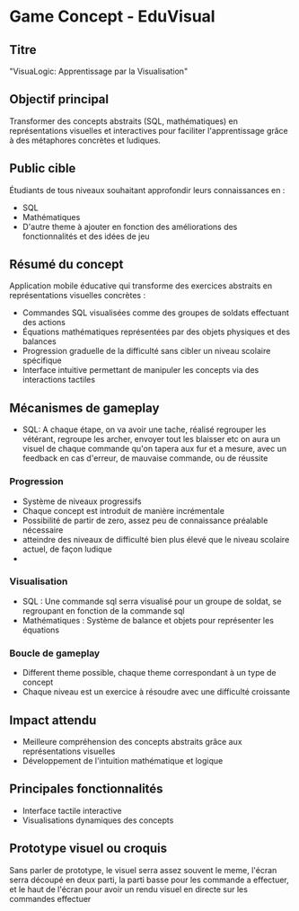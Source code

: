 # Game Concept - EduVisual

## Titre
"VisuaLogic: Apprentissage par la Visualisation"

## Objectif principal
Transformer des concepts abstraits (SQL, mathématiques) en représentations visuelles et interactives pour faciliter l'apprentissage grâce à des métaphores concrètes et ludiques.

## Public cible
Étudiants de tous niveaux souhaitant approfondir leurs connaissances en :
- SQL 
- Mathématiques
- D'autre theme à ajouter en fonction des améliorations des fonctionnalités et des idées de jeu

## Résumé du concept
Application mobile éducative qui transforme des exercices abstraits en représentations visuelles concrètes :
- Commandes SQL visualisées comme des groupes de soldats effectuant des actions
- Équations mathématiques représentées par des objets physiques et des balances
- Progression graduelle de la difficulté sans cibler un niveau scolaire spécifique
- Interface intuitive permettant de manipuler les concepts via des interactions tactiles

## Mécanismes de gameplay
- SQL: A chaque étape, on va avoir une tache, réalisé regrouper les vétérant, regroupe les archer, envoyer tout les blaisser etc
on aura un visuel de chaque commande qu'on tapera aux fur et a mesure, avec un feedback en cas d'erreur, de mauvaise commande, ou de réussite

### Progression
- Système de niveaux progressifs
- Chaque concept est introduit de manière incrémentale
- Possibilité de partir de zero, assez peu de connaissance préalable nécessaire
- atteindre des niveaux de difficulté bien plus élevé que le niveau scolaire actuel, de façon ludique
- 
### Visualisation
- SQL : Une commande sql serra visualisé pour un groupe de soldat, se regroupant en fonction de la commande sql
- Mathématiques : Système de balance et objets pour représenter les équations

### Boucle de gameplay
- Different theme possible, chaque theme correspondant à un type de concept
- Chaque niveau est un exercice à résoudre avec une difficulté croissante

## Impact attendu
- Meilleure compréhension des concepts abstraits grâce aux représentations visuelles
- Développement de l'intuition mathématique et logique

## Principales fonctionnalités
- Interface tactile interactive
- Visualisations dynamiques des concepts

## Prototype visuel ou croquis

Sans parler de prototype, le visuel serra assez souvent le meme,
l'écran serra découpé en deux parti, la parti basse pour les commande a effectuer,
et le haut de l'écran pour avoir un rendu visuel en directe sur les commandes effectuer
